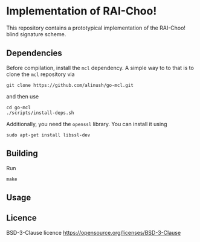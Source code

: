 Implementation of RAI-Choo!
===========================

This repository contains a prototypical implementation of the RAI-Choo! blind signature scheme.


## Dependencies

Before compilation, install the `mcl` dependency.
A simple way to to that is to clone the `mcl` repository via

	git clone https://github.com/alinush/go-mcl.git

and then use

	cd go-mcl
	./scripts/install-deps.sh
	
Additionally, you need the `openssl` library. 
You can install it using

	sudo apt-get install libssl-dev

## Building
Run 
	
	make


## Usage



## Licence
BSD-3-Clause licence https://opensource.org/licenses/BSD-3-Clause
